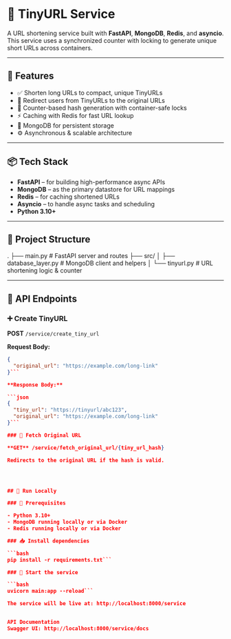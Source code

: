 # 🔗 TinyURL Service

A URL shortening service built with **FastAPI**, **MongoDB**, **Redis**, and **asyncio**. This service uses a synchronized counter with locking to generate unique short URLs across containers.

---

## 🚀 Features

- ✅ Shorten long URLs to compact, unique TinyURLs  
- 🔁 Redirect users from TinyURLs to the original URLs  
- 🔐 Counter-based hash generation with container-safe locks  
- ⚡ Caching with Redis for fast URL lookup  
- 🧱 MongoDB for persistent storage  
- ⚙️ Asynchronous & scalable architecture  

---

## 📦 Tech Stack

- **FastAPI** – for building high-performance async APIs  
- **MongoDB** – as the primary datastore for URL mappings  
- **Redis** – for caching shortened URLs  
- **Asyncio** – to handle async tasks and scheduling  
- **Python 3.10+**

---

## 📂 Project Structure

.
├── main.py                 # FastAPI server and routes
├── src/
│   ├── database_layer.py   # MongoDB client and helpers
│   └── tinyurl.py          # URL shortening logic & counter



---

## 📌 API Endpoints

### ➕ Create TinyURL

**POST** `/service/create_tiny_url`

**Request Body:**

```json
{
  "original_url": "https://example.com/long-link"
}```

**Response Body:**

```json
{
  "tiny_url": "https://tinyurl/abc123",
  "original_url": "https://example.com/long-link"
}```

### 🔗 Fetch Original URL

**GET** /service/fetch_original_url/{tiny_url_hash}

Redirects to the original URL if the hash is valid.




## 🧪 Run Locally

### 🔧 Prerequisites

- Python 3.10+
- MongoDB running locally or via Docker
- Redis running locally or via Docker

### 📥 Install dependencies

```bash
pip install -r requirements.txt```

### 🚀 Start the service

```bash
uvicorn main:app --reload```

The service will be live at: http://localhost:8000/service


API Documentation
Swagger UI: http://localhost:8000/service/docs
